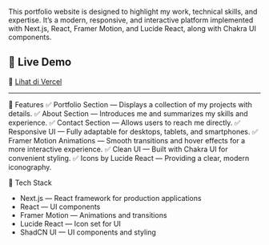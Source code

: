 This portfolio website is designed to highlight my work, technical skills, and expertise.
It’s a modern, responsive, and interactive platform implemented with Next.js, React, Framer Motion, and Lucide React, along with Chakra UI components.
## 🚀 Live Demo

🔗 [Lihat di Vercel](https://lintang-portofolio-ttkw.vercel.app/)

---
🔹 Features
✅ Portfolio Section — Displays a collection of my projects with details.
✅ About Section — Introduces me and summarizes my skills and experience.
✅ Contact Section — Allows users to reach me directly.
✅ Responsive UI — Fully adaptable for desktops, tablets, and smartphones.
✅ Framer Motion Animations — Smooth transitions and hover effects for a more interactive experience.
✅ Clean UI — Built with Chakra UI for convenient styling.
✅ Icons by Lucide React — Providing a clear, modern iconography.

🔹 Tech Stack
 - Next.js — React framework for production applications
 - React — UI components
 - Framer Motion — Animations and transitions
 - Lucide React — Icon set for UI
 - ShadCN UI — UI components and styling

